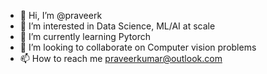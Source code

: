 - 👋 Hi, I’m @praveerk
- 👀 I’m interested in Data Science, ML/AI at scale 
- 🌱 I’m currently learning Pytorch
- 💞️ I’m looking to collaborate on Computer vision problems
- 📫 How to reach me praveerkumar@outlook.com

<!---
praveerk/praveerk is a ✨ special ✨ repository because its `README.md` (this file) appears on your GitHub profile.
You can click the Preview link to take a look at your changes.
--->
